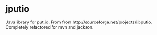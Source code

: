 jputio
======

Java library for put.io. From from http://sourceforge.net/projects/libputio. Completely refactored for mvn and jackson.